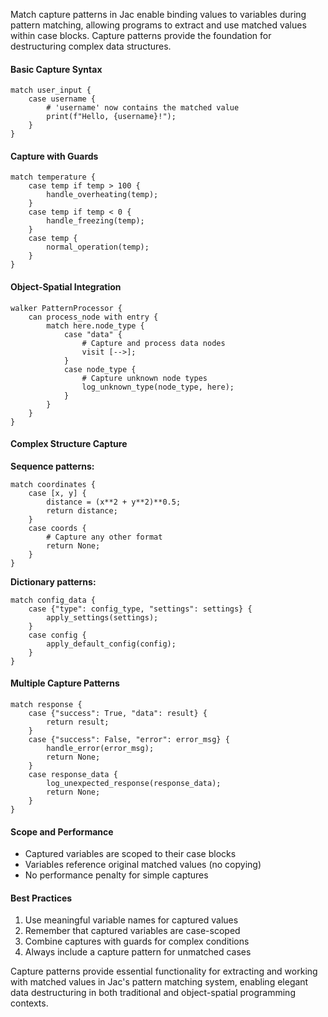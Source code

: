Match capture patterns in Jac enable binding values to variables during pattern matching, allowing programs to extract and use matched values within case blocks. Capture patterns provide the foundation for destructuring complex data structures.

#### Basic Capture Syntax

```jac
match user_input {
    case username {
        # 'username' now contains the matched value
        print(f"Hello, {username}!");
    }
}
```

#### Capture with Guards

```jac
match temperature {
    case temp if temp > 100 {
        handle_overheating(temp);
    }
    case temp if temp < 0 {
        handle_freezing(temp);
    }
    case temp {
        normal_operation(temp);
    }
}
```

#### Object-Spatial Integration

```jac
walker PatternProcessor {
    can process_node with entry {
        match here.node_type {
            case "data" {
                # Capture and process data nodes
                visit [-->];
            }
            case node_type {
                # Capture unknown node types
                log_unknown_type(node_type, here);
            }
        }
    }
}
```

#### Complex Structure Capture

**Sequence patterns:**
```jac
match coordinates {
    case [x, y] {
        distance = (x**2 + y**2)**0.5;
        return distance;
    }
    case coords {
        # Capture any other format
        return None;
    }
}
```

**Dictionary patterns:**
```jac
match config_data {
    case {"type": config_type, "settings": settings} {
        apply_settings(settings);
    }
    case config {
        apply_default_config(config);
    }
}
```

#### Multiple Capture Patterns

```jac
match response {
    case {"success": True, "data": result} {
        return result;
    }
    case {"success": False, "error": error_msg} {
        handle_error(error_msg);
        return None;
    }
    case response_data {
        log_unexpected_response(response_data);
        return None;
    }
}
```

#### Scope and Performance

- Captured variables are scoped to their case blocks
- Variables reference original matched values (no copying)
- No performance penalty for simple captures

#### Best Practices

1. Use meaningful variable names for captured values
2. Remember that captured variables are case-scoped
3. Combine captures with guards for complex conditions
4. Always include a capture pattern for unmatched cases

Capture patterns provide essential functionality for extracting and working with matched values in Jac's pattern matching system, enabling elegant data destructuring in both traditional and object-spatial programming contexts.
